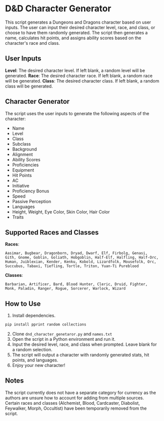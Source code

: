 # D&D Character Generator
This script generates a Dungeons and Dragons character based on user inputs. The user can input their desired character level, race, and class, or choose to have them randomly generated. The script then generates a name, calculates hit points, and assigns ability scores based on the character's race and class.


## User Inputs
**Level**: The desired character level. If left blank, a random level will be generated.
**Race**: The desired character race. If left blank, a random race will be generated.
**Class**: The desired character class. If left blank, a random class will be generated.


## Character Generator
The script uses the user inputs to generate the following aspects of the character:

- Name
- Level
- Class
- Subclass
- Background
- Alignment
- Ability Scores
- Proficiencies
- Equipment
- Hit Points
- AC
- Initiative
- Proficiency Bonus
- Speed
- Passive Perception
- Languages
- Height, Weight, Eye Color, Skin Color, Hair Color
- Traits

## Supported Races and Classes

**Races**: 
```
Aasimar, Bugbear, Dragonborn, Dryad, Dwarf, Elf, Firbolg, Genasi, Gith, Gnome, Goblin, Goliath, Hobgoblin, Half-Elf, Halfling, Half-Orc, Human, Juiblexian, Kender, Kenku, Kobold, Lizardfolk, Mousefolk, Orc, Succubus, Tabaxi, Tiefling, Tortle, Triton, Yuan-Ti Pureblood
```

**Classes**: 
```
Barbarian, Artificer, Bard, Blood Hunter, Cleric, Druid, Fighter, Monk, Paladin, Ranger, Rogue, Sorcerer, Warlock, Wizard
```


## How to Use
1. Install dependencies.
```sh
pip install pprint random collections
```
2. Clone `dnd_character_genetaror.py` and `names.txt`
3. Open the script in a Python environment and run it.
4. Input the desired level, race, and class when prompted. Leave blank for a random selection.
5. The script will output a character with randomly generated stats, hit points, and languages.
6. Enjoy your new character!


## Notes
The script currently does not have a separate category for currency as the authors are unsure how to account for adding from multiple sources.
Certain races and classes (Alchemist, Blood, Cardcaster, Diabolist, Feywalker, Morph, Occultist) have been temporarily removed from the script.
